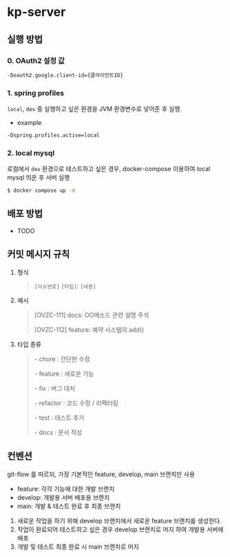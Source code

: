 # kp-server

## 실행 방법

### 0. OAuth2 설정 값

```bash
-Doauth2.google.client-id={클라이언트ID}
```

### 1. spring profiles

`local`, `dev` 중 실행하고 싶은 환경을 JVM 환경변수로 넣어준 후 실행.

- example
```bash
-Dspring.profiles.active=local
```

### 2. local mysql

로컬에서 `dev` 환경으로 테스트하고 싶은 경우, docker-compose 이용하여 local mysql 띄운 후 서버 실행

```bash
$ docker compose up -d
```

## 배포 방법

- TODO


## 커밋 메시지 규칙

1. 형식

   > `[이슈번호]` `[타입]`: `[내용]`

2. 예시

   > [OVZC-111] docs: OO메소드 관련 설명 주석
   >
   > [OVZC-112] feature: 예약 시스템의 add()

3. 타입 종류

   > \- chore : 간단한 수정
   >
   > \- feature : 새로운 기능
   >
   > \- fix : 버그 대처
   >
   > \- refactor : 코드 수정 / 리팩터링
   >
   > \- test : 테스트 추가
   >
   > \- docs : 문서 작성

## 컨벤션

git-flow 를 따르되, 가장 기본적인 feature, develop, main 브랜치만 사용

- feature: 각각 기능에 대한 개발 브랜치
- develop: 개발용 서버 배포용 브랜치
- main: 개발 & 테스트 완료 후 최종 브랜치

1. 새로운 작업을 하기 위해 develop 브랜치에서 새로운 feature 브랜치를 생성한다.
2. 작업이 완료되어 테스트하고 싶은 경우 develop 브랜치로 머지 하여 개발용 서버에 배포
3. 개발 및 테스트 최종 완료 시 main 브랜치로 머지
